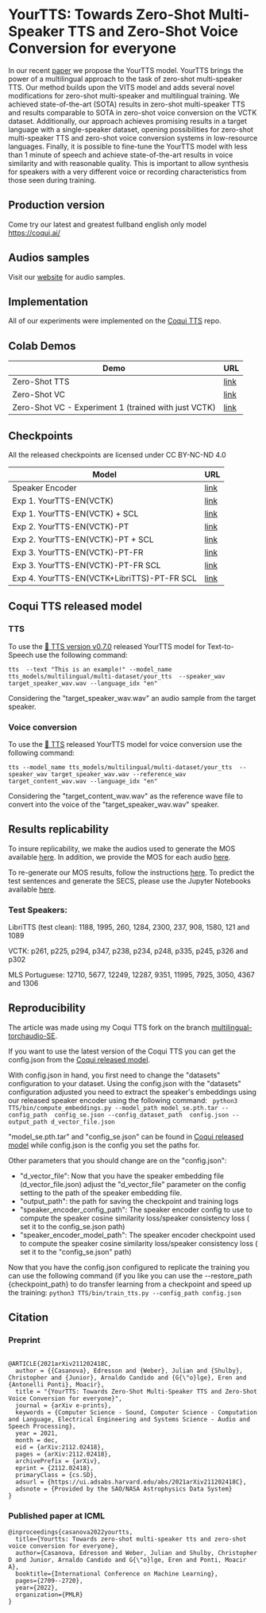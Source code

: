 # YourTTS: Towards Zero-Shot Multi-Speaker TTS and Zero-Shot Voice Conversion for everyone


In our recent [paper](https://arxiv.org/abs/2112.02418) we propose the YourTTS model. YourTTS brings the power of a multilingual approach to the task of zero-shot multi-speaker TTS. Our method builds upon the VITS model and adds several novel modifications for zero-shot multi-speaker and multilingual training. We achieved state-of-the-art (SOTA) results in zero-shot multi-speaker TTS and results comparable to SOTA in zero-shot voice conversion on the VCTK dataset. Additionally, our approach achieves promising results in a target language with a single-speaker dataset, opening possibilities for zero-shot multi-speaker TTS and zero-shot voice conversion systems in low-resource languages. Finally, it is possible to fine-tune the YourTTS model with less than 1 minute of speech and achieve state-of-the-art results in voice similarity and with reasonable quality. This is important to allow synthesis for speakers with a very different voice or recording characteristics from those seen during training. 


## Production version
Come try our latest and greatest fullband english only model https://coqui.ai/

## Audios samples
Visit our [website](https://edresson.github.io/YourTTS/) for audio samples.

## Implementation
All of our experiments were implemented on the [Coqui TTS](https://github.com/coqui-ai/tts) repo.


## Colab Demos

| Demo                        | URL                                                                                            |
|-----------------------------|------------------------------------------------------------------------------------------------|
| Zero-Shot TTS               | [link](https://colab.research.google.com/drive/1WArisOG8vLGvrnoaLyEBOlJ0jG3LDtc2?usp=sharing)  |
| Zero-Shot VC                | [link](https://colab.research.google.com/drive/1gjdwOKCZuavPn_5oy8QA01sKmXpEq5AZ?usp=sharing) |
| Zero-Shot VC - Experiment 1 (trained with just VCTK)             | [link](https://colab.research.google.com/drive/1r0NDBxxW5RZjQ1Jy99XohnY6thYWNBCd?usp=sharing) |


## Checkpoints

All the released checkpoints are licensed under CC BY-NC-ND 4.0

| Model                        | URL                                                                                            |
|------------------------------|------------------------------------------------------------------------------------------------|
| Speaker Encoder              | [link](https://drive.google.com/drive/folders/1WKK70aBnA-ZI2Z1Ka_zWgBK7O0Y3TLey?usp=sharing)   |
| Exp 1. YourTTS-EN(VCTK)         | [link](https://drive.google.com/drive/folders/15MfBCRyM8ViZ5Ghe16bGz0UtB_O0iovX?usp=sharing)   |
| Exp 1. YourTTS-EN(VCTK)  + SCL         | [link](https://drive.google.com/drive/folders/10hX5B_h0dzroY7bVNPodC8hzhz4nklzR?usp=sharing)   |
| Exp 2. YourTTS-EN(VCTK)-PT          | [link](https://drive.google.com/drive/folders/1Mdob20nFQEKUwavw_DhqMc1MfG3CNNNI?usp=sharing) |
| Exp 2. YourTTS-EN(VCTK)-PT  + SCL   | [link](https://drive.google.com/drive/folders/1uorMp_A0LNEfwdkM1QB9jz4Mf3kM5sGn?usp=sharing) |
| Exp 3. YourTTS-EN(VCTK)-PT-FR       | [link](https://drive.google.com/drive/folders/15NAhIeHXJZLxrZMoCaUlH_7mS7TRqdme?usp=sharing) |
| Exp 3. YourTTS-EN(VCTK)-PT-FR SCL   | [link](https://drive.google.com/drive/folders/1H7VrW6eUO0wle-e6Un3mp77udkZLMrMr?usp=sharing) |
| Exp 4. YourTTS-EN(VCTK+LibriTTS)-PT-FR SCL | [link](https://drive.google.com/drive/folders/15G-QS5tYQPkqiXfAdialJjmuqZV0azQV?usp=sharing) |


## Coqui TTS released model
### TTS
To use the [🐸 TTS version v0.7.0](https://github.com/coqui-ai/TTS) released YourTTS model for Text-to-Speech use the following command: 
```
tts  --text "This is an example!" --model_name tts_models/multilingual/multi-dataset/your_tts  --speaker_wav target_speaker_wav.wav --language_idx "en"
```
Considering the "target_speaker_wav.wav" an audio sample from the target speaker.


### Voice conversion

To use the [🐸 TTS](https://github.com/coqui-ai/TTS) released YourTTS model for voice conversion use the following command: 

```
tts --model_name tts_models/multilingual/multi-dataset/your_tts  --speaker_wav target_speaker_wav.wav --reference_wav  target_content_wav.wav --language_idx "en"
```
Considering the "target_content_wav.wav" as the reference wave file to convert into the voice of the  "target_speaker_wav.wav" speaker.


## Results replicability

To insure replicability, we make the audios used to generate the MOS available [here](https://github.com/Edresson/YourTTS/releases/download/MOS/Audios_MOS.zip). In addition, we provide the MOS for each audio [here](https://github.com/Edresson/YourTTS/tree/main/metrics/MOS).

To re-generate our MOS results, follow the instructions [here](https://github.com/Edresson/YourTTS/tree/main/metrics/MOS). To predict the test sentences and generate the SECS, please use the Jupyter Notebooks available [here](https://github.com/Edresson/YourTTS/tree/main/metrics/SECS).
### Test Speakers:
  LibriTTS (test clean): 1188, 1995, 260, 1284, 2300, 237, 908, 1580, 121 and 1089
  
  VCTK: p261, p225, p294, p347, p238, p234, p248, p335, p245, p326 and p302
  
  MLS Portuguese:  12710, 5677, 12249, 12287, 9351, 11995, 7925, 3050, 4367 and 1306
  
  
## Reproducibility


The article was made using my Coqui TTS fork on the branch [multilingual-torchaudio-SE](https://github.com/Edresson/Coqui-TTS/tree/multilingual-torchaudio-SE/).


If you want to use the latest version of the  Coqui TTS you can get the config.json from the [Coqui released model](https://github.com/coqui-ai/TTS/releases/download/v0.5.0_models/tts_models--multilingual--multi-dataset--your_tts.zip). 


With config.json in hand, you first need to change the "datasets" configuration to your dataset. Using the config.json with the "datasets" configuration adjusted you need to extract the speaker's embeddings using our released speaker encoder using the following command:
`` python3 TTS/bin/compute_embeddings.py --model_path model_se.pth.tar --config_path  config_se.json --config_dataset_path  config.json --output_path d_vector_file.json`` 

"model_se.pth.tar" and "config_se.json" can be found in [Coqui released model](https://github.com/coqui-ai/TTS/releases/download/v0.5.0_models/tts_models--multilingual--multi-dataset--your_tts.zip) while config.json is the config you set the paths for.



Other parameters that you should change are on the "config.json":
  - "d_vector_file":  Now that you have the speaker embedding file (d_vector_file.json) adjust the "d_vector_file" parameter on the config setting to the path of the speaker embedding file.
  - "output_path": the path for saving the checkpoint and training logs
  - "speaker_encoder_config_path": The speaker encoder config to use to compute the speaker cosine similarity loss/speaker consistency loss ( set it to the config_se.json path)
  - "speaker_encoder_model_path": The speaker encoder checkpoint used to compute the speaker cosine similarity loss/speaker consistency loss ( set it to the "config_se.json" path)

Now that you have the config.json configured to replicate the training you can use the following command (if you like you can use the --restore_path {checkpoint_path} to do transfer learning from a checkpoint and speed up the training:
 `python3 TTS/bin/train_tts.py --config_path config.json`
 


## Citation

### Preprint

```

@ARTICLE{2021arXiv211202418C,
  author = {{Casanova}, Edresson and {Weber}, Julian and {Shulby}, Christopher and {Junior}, Arnaldo Candido and {G{\"o}lge}, Eren and {Antonelli Ponti}, Moacir},
  title = "{YourTTS: Towards Zero-Shot Multi-Speaker TTS and Zero-Shot Voice Conversion for everyone}",
  journal = {arXiv e-prints},
  keywords = {Computer Science - Sound, Computer Science - Computation and Language, Electrical Engineering and Systems Science - Audio and Speech Processing},
  year = 2021,
  month = dec,
  eid = {arXiv:2112.02418},
  pages = {arXiv:2112.02418},
  archivePrefix = {arXiv},
  eprint = {2112.02418},
  primaryClass = {cs.SD},
  adsurl = {https://ui.adsabs.harvard.edu/abs/2021arXiv211202418C},
  adsnote = {Provided by the SAO/NASA Astrophysics Data System}
}

```

### Published paper at ICML
```
@inproceedings{casanova2022yourtts,
  title={Yourtts: Towards zero-shot multi-speaker tts and zero-shot voice conversion for everyone},
  author={Casanova, Edresson and Weber, Julian and Shulby, Christopher D and Junior, Arnaldo Candido and G{\"o}lge, Eren and Ponti, Moacir A},
  booktitle={International Conference on Machine Learning},
  pages={2709--2720},
  year={2022},
  organization={PMLR}
}

```
